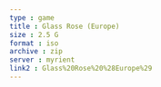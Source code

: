 ```yaml
---
type : game
title : Glass Rose (Europe)
size : 2.5 G
format : iso
archive : zip
server : myrient
link2 : Glass%20Rose%20%28Europe%29
---
```

